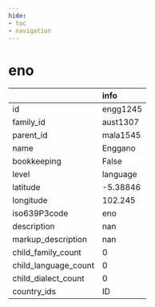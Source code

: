 ```yaml
---
hide:
- toc
- navigation
---
```

# eno
|                      | info     |
|:---------------------|:---------|
| id                   | engg1245 |
| family_id            | aust1307 |
| parent_id            | mala1545 |
| name                 | Enggano  |
| bookkeeping          | False    |
| level                | language |
| latitude             | -5.38846 |
| longitude            | 102.245  |
| iso639P3code         | eno      |
| description          | nan      |
| markup_description   | nan      |
| child_family_count   | 0        |
| child_language_count | 0        |
| child_dialect_count  | 0        |
| country_ids          | ID       |